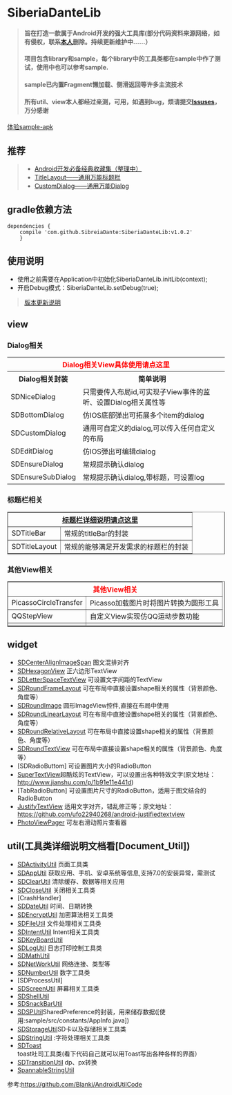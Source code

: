 # SiberiaDanteLib
>#### 旨在打造一款属于Android开发的强大工具库(部分代码资料来源网络，如有侵权，联系[本人](https://github.com/SiberiaDante/SiberiaDanteLib/blob/d30aec89d5a4972db5ee018a0f9127641b18f8a0/doc/ABOUTME.md)删除。持续更新维护中……）
>#### 项目包含library和sample，每个library中的工具类都在sample中作了测试，使用中也可以参考sample.
>#### sample已内置Fragment懒加载、侧滑返回等许多主流技术
>#### 所有util、view本人都经过亲测，可用，如遇到bug，烦请提交[Issuses](https://github.com/SiberiaDante/SiberiaDanteLib/issues)，万分感谢

[体验sample-apk](https://github.com/SiberiaDante/SiberiaDanteLib/tree/d30aec89d5a4972db5ee018a0f9127641b18f8a0/sample/sample-debug.apk)
## 推荐
>* [Android开发必备经典收藏集（整理中）]
>* [TitleLayout——通用万能标题栏]
>* [CustomDialog——通用万能Dialog]

## gradle依赖方法
```
dependencies {
    compile 'com.github.SibreiaDante:SiberiaDanteLib:v1.0.2'
	}
```
## 使用说明

 * 使用之前需要在Application中初始化SiberiaDanteLib.initLib(context);
 * 开启Debug模式：SiberiaDanteLib.setDebug(true);

> [版本更新说明](https://github.com/SiberiaDante/SiberiaDanteLib/blob/d30aec89d5a4972db5ee018a0f9127641b18f8a0/doc/VERSION_UPDATE.md)

## view
### Dialog相关

<table>
    <tr>
        <th colspan="2" style="color:red">Dialog相关View具体使用请点这里</th>
    </tr>
    <tr>
        <th>Dialog相关封装</th>
        <th>简单说明</th>
    </tr>
    <tr>
        <td>SDNiceDialog</a></td>
        <td>只需要传入布局id,可实现子View事件的监听、设置Dialog相关属性等</td>
    </tr>
    <tr>
        <td>SDBottomDialog</td>
        <td>仿IOS底部弹出可拓展多个item的dialog</td>
    </tr>
    <tr>
        <td>SDCustomDialog</td>
        <td>通用可自定义的dialog,可以传入任何自定义的布局</td>
    </tr>
    <tr>
        <td>SDEditDialog</td>
        <td>仿IOS弹出可编辑dialog</td>
    </tr>
    <tr>
        <td>SDEnsureDialog</td>
        <td>常规提示确认dialog</td>
    </tr>
    <tr>
        <td>SDEnsureSubDialog</td>
        <td>常规提示确认dialog,带标题，可设置log</td>
    </tr>
</table>

### 标题栏相关
<table border="1">
    <tr>
        <th colspan="2" style="color:red" ><a href="https://github.com/SiberiaDante/SiberiaDanteLib/wiki/About-Title">标题栏详细说明请点这里</a></th>
    </tr>
    <tr>
        <td>SDTitleBar</td>
        <td>常规的titleBar的封装</td>
    </tr>
    <tr>
        <td>SDTitleLayout</td>
        <td>常规的能够满足开发需求的标题栏的封装</td>
    </tr>
</table>

### 其他View相关
<table border="1">
    <tr>
        <th colspan="2" style="color:red">其他View相关</th>
    </tr>
    <tr>
        <td>PicassoCircleTransfer</td>
        <td>Picasso加载图片时将图片转换为圆形工具</td>
    </tr>
    <tr>
        <td>QQStepView</td>
        <td> 自定义View实现仿QQ运动步数功能</td>
    </tr>
    <tr>
        <td></td>
        <td></td>
    </tr>
</table>

## widget
* [SDCenterAlignImageSpan]     图文混排对齐
* [SDHexagonView]             正六边形TextView
* [SDLetterSpaceTextView] 可设置文字间距的TextView
* [SDRoundFrameLayout] 可在布局中直接设置shape相关的属性（背景颜色、角度等）
* [SDRoundImage] 圆形ImageView控件,直接在布局中使用
* [SDRoundLinearLayout] 可在布局中直接设置shape相关的属性（背景颜色、角度等）
* [SDRoundRelativeLayout] 可在布局中直接设置shape相关的属性（背景颜色、角度等）
* [SDRoundTextView] 可在布局中直接设置shape相关的属性（背景颜色、角度等）
* [SDRadioButtom] 可设置图片大小的RadioButton
* [SuperTextView]超酷炫的TextView，可以设置出各种特效文字(原文地址：http://www.jianshu.com/p/1b91e11e441d)
* [TabRadioButton] 可设置图片尺寸的RadioButton，适用于图文结合的RadioButton
* [JustifyTextView] 适用文字对齐，错乱修正等；原文地址：https://github.com/ufo22940268/android-justifiedtextview
* [PhotoViewPager] 可左右滑动照片查看器

## util(工具类详细说明文档看[Document_Util])
* [SDActivityUtil]                  页面工具类
* [SDAppUtil]                       获取应用、手机、安卓系统等信息,支持7.0的安装异常，需测试
* [SDClearUtil]                     清除缓存、数据等相关应用
* [SDCloseUtil]                     关闭相关工具类
* [CrashHandler]
* [SDDateUtil]                      时间、日期转换
* [SDEncryptUtil]                     加密算法相关工具类
* [SDFileUtil]                      文件处理相关工具类
* [SDIntentUtil]                    Intent相关工具类
* [SDKeyBoardUtil]
* [SDLogUtil]                       日志打印控制工具类
* [SDMathUtil]
* [SDNetWorkUtil]                   网络连接、类型等
* [SDNumberUtil]                    数字工具类
* [SDProcessUtil]
* [SDScreenUtil]                    屏幕相关工具类
* [SDShellUtil]
* [SDSnackBarUtil]
* [SDSPUtil]SharedPreference的封装，用来储存数据([使用:sample/src/constants/AppInfo.java])
* [SDStorageUtil]SD卡以及存储相关工具类
* [SDStringUtil] :字符处理相关工具类
* [SDToast] toast吐司工具类(看下代码自己就可以用Toast写出各种各样的界面）
* [SDTransitionUtil] dp、px转换
* [SpannableStringUtil]

 参考:https://github.com/Blankj/AndroidUtilCode

<!--  View-->

[PicassoCircleTransfer]:https://github.com/SibreiaDante/SiberiaDanteLib/blob/master/siberiadante/src/main/java/com/siberiadante/lib/view/PicassoCircleTransfer.java
[QQStepView]:https://github.com/SibreiaDante/SiberiaDanteLib/blob/master/siberiadante/src/main/java/com/siberiadante/lib/view/QQStepView.java

<!--  widget-->
[JustifyTextView]:https://github.com/SibreiaDante/SiberiaDanteLib/blob/master/siberiadante/src/main/java/com/siberiadante/lib/widget/JustifyTextView.java
[PhotoViewPager]:https://github.com/SibreiaDante/SiberiaDanteLib/blob/master/siberiadante/src/main/java/com/siberiadante/lib/widget/PhotoViewPager.java
[SuperTextView]:https://github.com/SibreiaDante/SiberiaDanteLib/blob/master/siberiadante/src/main/java/com/siberiadante/lib/widget/SuperTextView.java

[SDCenterAlignImageSpan]:https://github.com/SibreiaDante/SiberiaDanteLib/blob/master/siberiadante/src/main/java/com/siberiadante/lib/widget/SDCenterAlignImageSpan.java
[SDHexagonView]:https://github.com/SibreiaDante/SiberiaDanteLib/blob/master/siberiadante/src/main/java/com/siberiadante/lib/widget/SDHexagonView.java
[SDLetterSpaceTextView]:https://github.com/SibreiaDante/SiberiaDanteLib/blob/master/siberiadante/src/main/java/com/siberiadante/lib/widget/SDLetterSpaceTextView.java
[SDRadioButton]:https://github.com/SibreiaDante/SiberiaDanteLib/blob/master/siberiadante/src/main/java/com/siberiadante/lib/widget/SDRadioButton.java
[SDRoundFrameLayout]:https://github.com/SibreiaDante/SiberiaDanteLib/blob/master/siberiadante/src/main/java/com/siberiadante/lib/widget/SDRoundFrameLayout.java
[SDRoundImage]:https://github.com/SibreiaDante/SiberiaDanteLib/blob/master/siberiadante/src/main/java/com/siberiadante/lib/widget/SDRoundImage.java
[SDRoundLinearLayout]:https://github.com/SibreiaDante/SiberiaDanteLib/blob/master/siberiadante/src/main/java/com/siberiadante/lib/widget/SDRoundLinearLayout.java
[SDRoundRelativeLayout]:https://github.com/SibreiaDante/SiberiaDanteLib/blob/master/siberiadante/src/main/java/com/siberiadante/lib/widget/SDRoundRelativeLayout.java
[SDRoundTextView]:https://github.com/SibreiaDante/SiberiaDanteLib/blob/master/siberiadante/src/main/java/com/siberiadante/lib/widget/SDRoundTextView.java

<!--  util-->
[SDActivityUtil]:https://github.com/SibreiaDante/SiberiaDanteLib/blob/master/siberiadante/src/main/java/com/siberiadante/lib/util/SDActivityUtil.java
[SDAppUtil]:https://github.com/SibreiaDante/SiberiaDanteLib/blob/master/siberiadante/src/main/java/com/siberiadante/lib/util/SDAppUtil.java
[SDClearUtil]:https://github.com/SibreiaDante/SiberiaDanteLib/blob/master/siberiadante/src/main/java/com/siberiadante/lib/util/SDClearUtil.java
[SDCloseUtil]:https://github.com/SibreiaDante/SiberiaDanteLib/blob/master/siberiadante/src/main/java/com/siberiadante/lib/util/SDCloseUtil.java
[SDCrashHandler]:https://github.com/SibreiaDante/SiberiaDanteLib/blob/master/siberiadante/src/main/java/com/siberiadante/lib/util/SDCrashHandler.java
[SDDateUtil]:https://github.com/SibreiaDante/SiberiaDanteLib/blob/master/siberiadante/src/main/java/com/siberiadante/lib/util/SDDateUtil.java
[SDEncryptUtil]:https://github.com/SibreiaDante/SiberiaDanteLib/blob/master/siberiadante/src/main/java/com/siberiadante/lib/util/SDEncryptUtil.java
[SDFileUtil]:https://github.com/SibreiaDante/SiberiaDanteLib/blob/master/siberiadante/src/main/java/com/siberiadante/lib/util/SDFileUtil.java
[SDIntentUtil]:https://github.com/SibreiaDante/SiberiaDanteLib/blob/master/siberiadante/src/main/java/com/siberiadante/lib/util/SDIntentUtil.java
[SDKeyBoardUtil]:https://github.com/SibreiaDante/SiberiaDanteLib/blob/master/siberiadante/src/main/java/com/siberiadante/lib/util/SDKeyBoardUtil.java
[SDLogUtil]:https://github.com/SibreiaDante/SiberiaDanteLib/blob/master/siberiadante/src/main/java/com/siberiadante/lib/util/SDLogUtil.java
[SDMathUtil]:https://github.com/SibreiaDante/SiberiaDanteLib/blob/master/siberiadante/src/main/java/com/siberiadante/lib/util/SDMathUtil.java
[SDNetWorkUtil]:https://github.com/SibreiaDante/SiberiaDanteLib/blob/master/siberiadante/src/main/java/com/siberiadante/lib/util/SDNetWorkUtil.java
[SDNumberUtil]:https://github.com/SibreiaDante/SiberiaDanteLib/blob/master/siberiadante/src/main/java/com/siberiadante/lib/lib/util/SDNumberUtil.java
[SDProgressUtil]:https://github.com/SibreiaDante/SiberiaDanteLib/blob/master/siberiadante/src/main/java/com/siberiadante/lib/lib/util/SDProgressUtil.java
[SDScreenUtil]:https://github.com/SibreiaDante/SiberiaDanteLib/blob/master/siberiadante/src/main/java/com/siberiadante/lib/util/SDScreenUtil.java
[SDShellUtil]:https://github.com/SibreiaDante/SiberiaDanteLib/blob/master/siberiadante/src/main/java/com/siberiadante/lib/util/SDShellUtil.java
[SDSnackBarUtil]:https://github.com/SibreiaDante/SiberiaDanteLib/blob/master/siberiadante/src/main/java/com/siberiadante/lib/util/SDSnackBarUtil.java
[SDSPUtil]:https://github.com/SibreiaDante/SiberiaDanteLib/blob/master/siberiadante/src/main/java/com/siberiadante/lib/util/SDSPUtil.java
[SDStorageUtil]:https://github.com/SibreiaDante/SiberiaDanteLib/blob/master/siberiadante/src/main/java/com/siberiadante/lib/util/SDStorageUtil.java
[SDStringUtil]:https://github.com/SibreiaDante/SiberiaDanteLib/blob/master/siberiadante/src/main/java/com/siberiadante/lib/util/SDStringUtil.java
[SDToast]:https://github.com/SibreiaDante/SiberiaDanteLib/blob/master/siberiadante/src/main/java/com/siberiadante/lib/util/SDToast.java
[SDTransitionUtil]:https://github.com/SibreiaDante/SiberiaDanteLib/blob/master/siberiadante/src/main/java/com/siberiadante/lib/util/SDTransitionUtil.java
[SpannableStringUtil]:https://github.com/SibreiaDante/SiberiaDanteLib/blob/master/siberiadante/src/main/java/com/siberiadante/lib/util/SpannableStringUtil.java



<!--  推荐-->
[Android开发必备经典收藏集（整理中）]:http://www.jianshu.com/p/a49081da249a
[TitleLayout——通用万能标题栏]:https://github.com/SiberiaDante/TitleLayout
[CustomDialog——通用万能Dialog]:https://github.com/SiberiaDante/CustomDialog